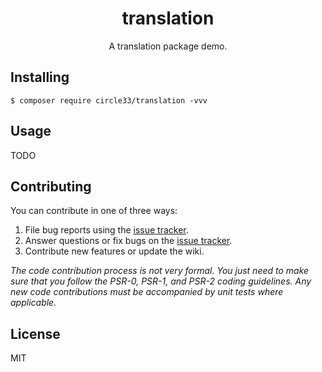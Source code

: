 <h1 align="center"> translation </h1>

<p align="center"> A translation package demo.</p>


## Installing

```shell
$ composer require circle33/translation -vvv
```

## Usage

TODO

## Contributing

You can contribute in one of three ways:

1. File bug reports using the [issue tracker](https://github.com/rust17/translation/issues).
2. Answer questions or fix bugs on the [issue tracker](https://github.com/rust17/translation/issues).
3. Contribute new features or update the wiki.

_The code contribution process is not very formal. You just need to make sure that you follow the PSR-0, PSR-1, and PSR-2 coding guidelines. Any new code contributions must be accompanied by unit tests where applicable._

## License

MIT